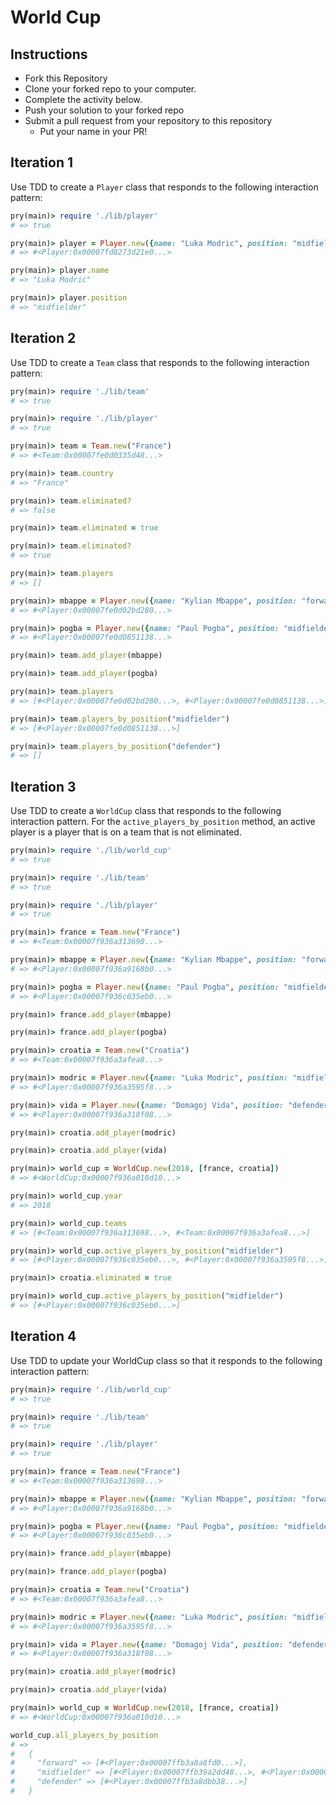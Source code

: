 # World Cup

## Instructions

* Fork this Repository
* Clone your forked repo to your computer.
* Complete the activity below.
* Push your solution to your forked repo
* Submit a pull request from your repository to this repository
  * Put your name in your PR!

## Iteration 1

Use TDD to create a `Player` class that responds to the following interaction pattern:

```ruby
pry(main)> require './lib/player'
# => true

pry(main)> player = Player.new({name: "Luka Modric", position: "midfielder"})    
# => #<Player:0x00007fd8273d21e0...>

pry(main)> player.name
# => "Luka Modric"

pry(main)> player.position
# => "midfielder"
```

## Iteration 2

Use TDD to create a `Team` class that responds to the following interaction pattern:

```ruby
pry(main)> require './lib/team'
# => true

pry(main)> require './lib/player'
# => true

pry(main)> team = Team.new("France")    
# => #<Team:0x00007fe0d0335d48...>

pry(main)> team.country
# => "France"

pry(main)> team.eliminated?
# => false

pry(main)> team.eliminated = true

pry(main)> team.eliminated?
# => true

pry(main)> team.players
# => []

pry(main)> mbappe = Player.new({name: "Kylian Mbappe", position: "forward"})
# => #<Player:0x00007fe0d02bd280...>

pry(main)> pogba = Player.new({name: "Paul Pogba", position: "midfielder"})    
# => #<Player:0x00007fe0d0851138...>

pry(main)> team.add_player(mbappe)

pry(main)> team.add_player(pogba)    

pry(main)> team.players
# => [#<Player:0x00007fe0d02bd280...>, #<Player:0x00007fe0d0851138...>]

pry(main)> team.players_by_position("midfielder")
# => [#<Player:0x00007fe0d0851138...>]

pry(main)> team.players_by_position("defender")
# => []
```

## Iteration 3

Use TDD to create a `WorldCup` class that responds to the following interaction pattern. For the `active_players_by_position` method, an active player is a player that is on a team that is not eliminated.

```ruby
pry(main)> require './lib/world_cup'
# => true

pry(main)> require './lib/team'
# => true

pry(main)> require './lib/player'
# => true

pry(main)> france = Team.new("France")
# => #<Team:0x00007f936a313698...>

pry(main)> mbappe = Player.new({name: "Kylian Mbappe", position: "forward"})    
# => #<Player:0x00007f936a9168b0...>

pry(main)> pogba = Player.new({name: "Paul Pogba", position: "midfielder"})    
# => #<Player:0x00007f936c035eb0...>

pry(main)> france.add_player(mbappe)    

pry(main)> france.add_player(pogba)    

pry(main)> croatia = Team.new("Croatia")    
# => #<Team:0x00007f936a3afea8...>

pry(main)> modric = Player.new({name: "Luka Modric", position: "midfielder"})    
# => #<Player:0x00007f936a3595f8...>

pry(main)> vida = Player.new({name: "Domagoj Vida", position: "defender"})    
# => #<Player:0x00007f936a318f08...>

pry(main)> croatia.add_player(modric)    

pry(main)> croatia.add_player(vida)    

pry(main)> world_cup = WorldCup.new(2018, [france, croatia])    
# => #<WorldCup:0x00007f936a010d10...>

pry(main)> world_cup.year
# => 2018

pry(main)> world_cup.teams
# => [#<Team:0x00007f936a313698...>, #<Team:0x00007f936a3afea8...>]

pry(main)> world_cup.active_players_by_position("midfielder")
# => [#<Player:0x00007f936c035eb0...>, #<Player:0x00007f936a3595f8...>]

pry(main)> croatia.eliminated = true    

pry(main)> world_cup.active_players_by_position("midfielder")
# => [#<Player:0x00007f936c035eb0...>]
```

## Iteration 4

Use TDD to update your WorldCup class so that it responds to the following interaction pattern:

```ruby
pry(main)> require './lib/world_cup'
# => true

pry(main)> require './lib/team'
# => true

pry(main)> require './lib/player'
# => true

pry(main)> france = Team.new("France")
# => #<Team:0x00007f936a313698...>

pry(main)> mbappe = Player.new({name: "Kylian Mbappe", position: "forward"})    
# => #<Player:0x00007f936a9168b0...>

pry(main)> pogba = Player.new({name: "Paul Pogba", position: "midfielder"})    
# => #<Player:0x00007f936c035eb0...>

pry(main)> france.add_player(mbappe)    

pry(main)> france.add_player(pogba)    

pry(main)> croatia = Team.new("Croatia")    
# => #<Team:0x00007f936a3afea8...>

pry(main)> modric = Player.new({name: "Luka Modric", position: "midfielder"})    
# => #<Player:0x00007f936a3595f8...>

pry(main)> vida = Player.new({name: "Domagoj Vida", position: "defender"})    
# => #<Player:0x00007f936a318f08...>

pry(main)> croatia.add_player(modric)    

pry(main)> croatia.add_player(vida)    

pry(main)> world_cup = WorldCup.new(2018, [france, croatia])    
# => #<WorldCup:0x00007f936a010d10...>

world_cup.all_players_by_position
# =>
#   {
#     "forward" => [#<Player:0x00007ffb3a8a8fd0...>],
#     "midfielder" => [#<Player:0x00007ffb39a2dd48...>, #<Player:0x00007ffb3a054730...>],
#     "defender" => [#<Player:0x00007ffb3a8dbb38...>]
#   }
```
